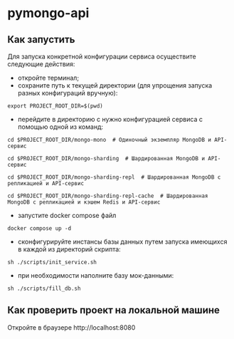 # pymongo-api

## Как запустить

Для запуска конкретной конфигурации сервиса осуществите следующие действия:

- откройте терминал;
- сохраните путь к текущей директории (для упрощения запуска разных конфигураций вручную):
```shell
export PROJECT_ROOT_DIR=$(pwd)
```

- перейдите в директорию с нужно конфигурацией сервиса с помощью одной из команд:

```shell
cd $PROJECT_ROOT_DIR/mongo-mono  # Одиночный экземпляр MongoDB и API-сервис
```

```shell
cd $PROJECT_ROOT_DIR/mongo-sharding  # Шардированная MongoDB и API-сервис
```

```shell
cd $PROJECT_ROOT_DIR/mongo-sharding-repl  # Шардированная MongoDB c репликацией и API-сервис
```

```shell
cd $PROJECT_ROOT_DIR/mongo-sharding-repl-cache  # Шардированная MongoDB c репликацией и кэшем Redis и API-сервис
```
- запустите docker compose файл
```shell
docker compose up -d
```
- сконфигурируйте инстансы базы данных путем запуска имеющихся в каждой из директорий скрипта:
```shell
sh ./scripts/init_service.sh
```

- при необходимости наполните базу мок-данными:
```shell
sh ./scripts/fill_db.sh
```

## Как проверить проект на локальной машине

Откройте в браузере http://localhost:8080
